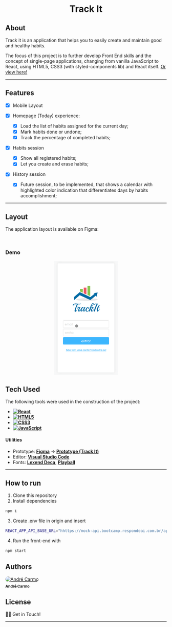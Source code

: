 <h1 align="center">
    Track It
</h1>

## About

Track it is an application that helps you to easily create and maintain good and healthy habits.<br>

The focus of this project is to further develop Front End skills and the concept of single-page applications, changing from vanilla JavaScript to React, using HTML5, CSS3 (with styled-components lib) and React itself. <a href="https://track-it-kappa.vercel.app" target="_blank">Or view here!</a>

---

## Features

-   [x] Mobile Layout

-   [x] Homepage (Today) experience:

    -   [x] Load the list of habits assigned for the current day;
    -   [x] Mark habits done or undone;
    -   [x] Track the percentage of completed habits;

-   [x] Habits session

    -   [x] Show all registered habits;
    -   [x] Let you create and erase habits;

-   [x] History session

    -   [x] Future session, to be implemented, that shows a calendar with highlighted color indication that differentiates days by habits accomplishment;

---

## Layout

The application layout is available on Figma:

<a href="https://www.figma.com/file/3r8MSf9dIPuFlvZHuHTZXF/TrackIt?node-id=0%3A1">
  <img alt="" src="https://img.shields.io/badge/%20Layout%20-Figma-%2304D361?style=for-the-badge&logo=appveyor">
</a>

### Demo

<p align="center">
  <img alt="Using screen GIF" title="#Usage" src="src/assets/trackIt.gif" width="200px" height="355px">
</p>

## Tech Used

The following tools were used in the construction of the project:

-   **[![React](https://img.shields.io/badge/React-20232A?style=for-the-badge&logo=react&logoColor=61DAFB)](https://reactjs.org/)**
-   **[![HTML5](https://img.shields.io/badge/HTML5-E34F26?style=for-the-badge&logo=html5&logoColor=white)](https://html5.org/)**
-   **[![CSS3](https://img.shields.io/badge/CSS3-1572B6?style=for-the-badge&logo=css3&logoColor=white)](https://www.w3.org/Style/CSS/Overview.en.html)**
-   **[![JavaScript](https://img.shields.io/badge/JavaScript-F7DF1E?style=for-the-badge&logo=javascript&logoColor=black)](https://www.javascript.com/)**

#### **Utilities**

-   Prototype: **[Figma](https://www.figma.com/)** → **[Prototype (Track It)](https://www.figma.com/file/rc7ZTYfLZg9zpGahWB1aXb/Cineflex?node-id=0%3A1)**
-   Editor: **[Visual Studio Code](https://code.visualstudio.com/)**
-   Fonts: **[Lexend Deca](https://fonts.google.com/specimen/Lexend+Deca)**, **[Playball](https://fonts.google.com/specimen/Playball)**

---

## How to run

1. Clone this repository
2. Install dependencies

```bash
npm i
```

3. Create .env file in origin and insert

```bash
REACT_APP_API_BASE_URL="hhttps://mock-api.bootcamp.respondeai.com.br/api/v2/trackit"
```

4. Run the front-end with

```bash
npm start
```

## Authors

<p>
<a style="border-radius: 50px;" width="100px;" href="https://github.com/carmoandre">
 <img style="border-radius: 50px;" src="https://avatars.githubusercontent.com/u/35240214?v=4" width="100px;" alt="André Carmo"/>
 <br />
 <sub><b>André Carmo</b></sub></a>
 <br />

## </p>

## License

👋🏽 Get in Touch!

---
